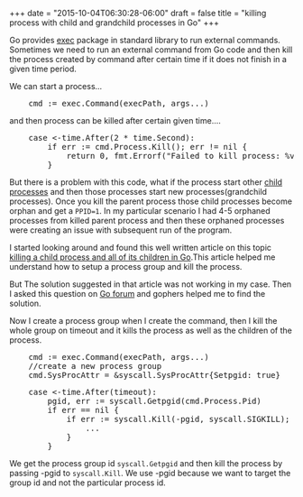 +++
date = "2015-10-04T06:30:28-06:00"
draft = false
title = "killing process with child and grandchild processes  in Go"
+++

Go provides [exec](https://golang.org/pkg/os/exec/) package in standard library to run external commands. Sometimes we need to run an external command from Go code and then kill the process created by command after certain time if it does not finish in a given time period.

We can start a process...
<pre>
	cmd := exec.Command(execPath, args...)
</pre>
and then process can be killed after certain given time....
<pre>
	case <-time.After(2 * time.Second):
		if err := cmd.Process.Kill(); err != nil {
			return 0, fmt.Errorf("Failed to kill process: %v", err)
		}
</pre>

But there is a problem with this code, what if the process start other [child processes](https://en.wikipedia.org/wiki/Child_process) and then those processes start new processes(grandchild processes). Once you kill the parent process those child processes become orphan and get a `PPID=1`. In my particular scenario I had 4-5 orphaned processes from killed parent process and then these orphaned processes were creating an issue with subsequent run of the program. 

I started looking around and found this well written article on this topic [killing a child process and all of its children in Go](https://medium.com/@felixge/killing-a-child-process-and-all-of-its-children-in-go-54079af94773).This article helped me understand how to setup a process group and kill the process.

But The solution suggested in that article was not working in my case. Then I asked this question on [Go forum](https://forum.golangbridge.org/t/killing-child-process-on-timeout-in-go-code/995) and gophers helped me to find the solution.

Now I create a process group when I create the command, then I kill the whole group on timeout and it kills the process as well as the children of the process.

<pre>
	cmd := exec.Command(execPath, args...)
	//create a new process group
	cmd.SysProcAttr = &syscall.SysProcAttr{Setpgid: true}
</pre>

<pre>
	case <-time.After(timeout):
		pgid, err := syscall.Getpgid(cmd.Process.Pid)
		if err == nil {
			if err := syscall.Kill(-pgid, syscall.SIGKILL); err != nil {
				...
			}
		}
</pre>
We get the process group id `syscall.Getpgid` and then kill the process by passing -pgid to `syscall.Kill`. We use -pgid because we want to target the group id and not the particular process id.
